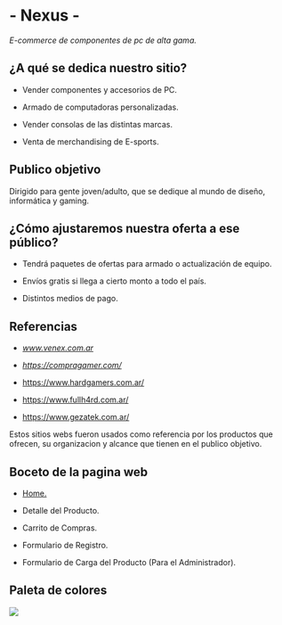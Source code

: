 # - Nexus -

  

*E-commerce de componentes de pc de alta gama.*

  

## ¿A qué se dedica nuestro sitio?

  

- Vender componentes y accesorios de PC.

- Armado de computadoras personalizadas.

- Vender consolas de las distintas marcas.

- Venta de merchandising de E-sports.

  

## Publico objetivo

  

Dirigido para gente joven/adulto, que se dedique al mundo de diseño, informática y gaming.

  

## ¿Cómo ajustaremos nuestra oferta a ese público?

  

- Tendrá paquetes de ofertas para armado o actualización de equipo.

- Envíos gratis si llega a cierto monto a todo el país.

- Distintos medios de pago.

  

  

## Referencias

  

-  *www.venex.com.ar*

-  *https://compragamer.com/*

- https://www.hardgamers.com.ar/

  

- https://www.fullh4rd.com.ar/

  

- https://www.gezatek.com.ar/

  

Estos sitios webs fueron usados como referencia por los productos que ofrecen, su organizacion y alcance que tienen en el publico objetivo.

  

## Boceto de la pagina web

-  [Home.](https://marvelapp.com/e3c473e)

- Detalle del Producto.

- Carrito de Compras.

- Formulario de Registro.

- Formulario de Carga del Producto (Para el Administrador).

## Paleta de colores 
![](https://colorhunt.co/palette/182323)